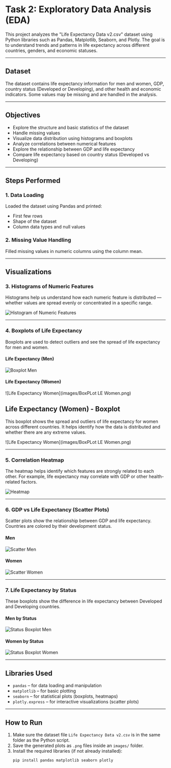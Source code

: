 # Task 2: Exploratory Data Analysis (EDA)


This project analyzes the "Life Expectancy Data v2.csv" dataset using Python libraries such as Pandas, Matplotlib, Seaborn, and Plotly. The goal is to understand trends and patterns in life expectancy across different countries, genders, and economic statuses.

---

## Dataset

The dataset contains life expectancy information for men and women, GDP, country status (Developed or Developing), and other health and economic indicators. Some values may be missing and are handled in the analysis.

---

## Objectives

- Explore the structure and basic statistics of the dataset
- Handle missing values
- Visualize data distribution using histograms and boxplots
- Analyze correlations between numerical features
- Explore the relationship between GDP and life expectancy
- Compare life expectancy based on country status (Developed vs Developing)

---

## Steps Performed

### 1. Data Loading

Loaded the dataset using Pandas and printed:
- First few rows
- Shape of the dataset
- Column data types and null values

### 2. Missing Value Handling

Filled missing values in numeric columns using the column mean.

---

## Visualizations

### 3. Histograms of Numeric Features

Histograms help us understand how each numeric feature is distributed — whether values are spread evenly or concentrated in a specific range.

![Histogram of Numeric Features](images/histogram_numeric_features.png)


---

### 4. Boxplots of Life Expectancy

Boxplots are used to detect outliers and see the spread of life expectancy for men and women.

#### Life Expectancy (Men)
![Boxplot Men](images/boxplot_men.png)

#### Life Expectancy (Women)
![Life Expectancy Women](images/BoxPLot LE Women.png)
## Life Expectancy (Women) - Boxplot

This boxplot shows the spread and outliers of life expectancy for women across different countries. It helps identify how the data is distributed and whether there are any extreme values.

![Life Expectancy Women](images/BoxPLot LE Women.png)

---

### 5. Correlation Heatmap

The heatmap helps identify which features are strongly related to each other. For example, life expectancy may correlate with GDP or other health-related factors.

![Heatmap](images/heatmap.png)

---

### 6. GDP vs Life Expectancy (Scatter Plots)

Scatter plots show the relationship between GDP and life expectancy. Countries are colored by their development status.

#### Men
![Scatter Men](images/scatter_men.png)

#### Women
![Scatter Women](images/scatter_women.png)

---

### 7. Life Expectancy by Status

These boxplots show the difference in life expectancy between Developed and Developing countries.

#### Men by Status
![Status Boxplot Men](images/status_boxplot_men.png)

#### Women by Status
![Status Boxplot Women](images/status_boxplot_women.png)

---

## Libraries Used

- `pandas` – for data loading and manipulation
- `matplotlib` – for basic plotting
- `seaborn` – for statistical plots (boxplots, heatmaps)
- `plotly.express` – for interactive visualizations (scatter plots)

---

## How to Run

1. Make sure the dataset file `Life Expectancy Data v2.csv` is in the same folder as the Python script.
2. Save the generated plots as `.png` files inside an `images/` folder.
3. Install the required libraries (if not already installed):
   ```bash
   pip install pandas matplotlib seaborn plotly

